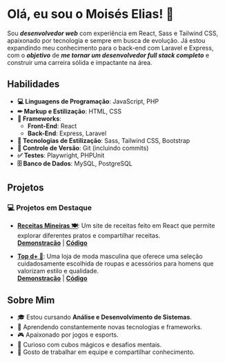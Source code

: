 # Olá, eu sou o Moisés Elias! 👋
Sou ***desenvolvedor web*** com experiência em React, Sass e Tailwind CSS, apaixonado por tecnologia e sempre em busca de evolução. Já estou expandindo meu conhecimento para o back-end com Laravel e Express, com o ***objetivo*** de ***me tornar um desenvolvedor full stack completo*** e construir uma carreira sólida e impactante na área.

## Habilidades

- **💻 Linguagens de Programação**: JavaScript, PHP
- **✏ Markup e Estilização**: HTML, CSS
- **🚀 Frameworks**:
  - **Front-End**: React
  - **Back-End**: Express, Laravel
- **🎨 Tecnologias de Estilização**: Sass, Tailwind CSS, Bootstrap
- **🔄 Controle de Versão**: Git (incluindo commits)
- **✅ Testes**: Playwright, PHPUnit
- **🗄️ Banco de Dados**: MySQL, PostgreSQL
  
## Projetos

### 💻 Projetos em Destaque
- **[Receitas Mineiras 🍽](https://receitas-mineiras.vercel.app/)**: Um site de receitas feito em React que permite explorar diferentes pratos e compartilhar receitas.  
  **[Demonstração](https://receitas-mineiras.vercel.app/)** | **[Código](https://github.com/moises-elias/Receitas-Mineiras-React)**
  
- **[Top d+ 🤵](https://topdemais.vercel.app)**: Uma loja de moda masculina que oferece uma seleção cuidadosamente escolhida de roupas e acessórios para homens que valorizam estilo e qualidade.  
  **[Demonstração](https://topdemais.vercel.app)** | **[Código](https://github.com/moises-elias/TopDeMais)**

## Sobre Mim

- 🎓 Estou cursando **Análise e Desenvolvimento de Sistemas**.
- 🚀 Aprendendo constantemente novas tecnologias e frameworks.
- 🎮 Apaixonado por jogos e esports.
- 🧩 Curioso com cubos mágicos e desafios mentais.
- 🤝 Gosto de trabalhar em equipe e compartilhar conhecimento.



